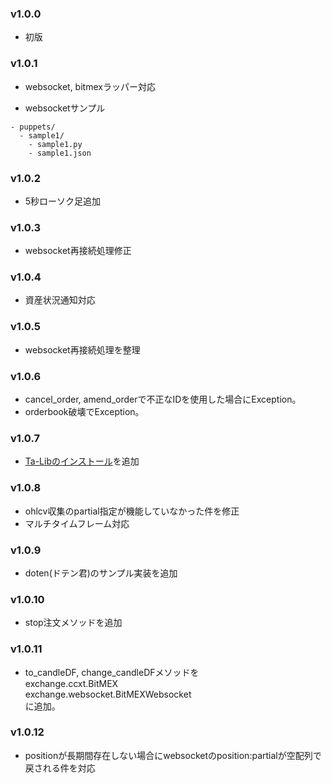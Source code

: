 ### v1.0.0

- 初版

### v1.0.1

- websocket, bitmexラッパー対応

- websocketサンプル
```
- puppets/
  - sample1/
    - sample1.py
    - sample1.json
```
### v1.0.2

- 5秒ローソク足追加

### v1.0.3

- websocket再接続処理修正

### v1.0.4

- 資産状況通知対応

### v1.0.5

- websocket再接続処理を整理

### v1.0.6

- cancel_order, amend_orderで不正なIDを使用した場合にException。
- orderbook破壊でException。

### v1.0.7

- [Ta-Libのインストール](./docs/04_indicator.md)を追加

### v1.0.8

- ohlcv収集のpartial指定が機能していなかった件を修正
- マルチタイムフレーム対応

### v1.0.9

- doten(ドテン君)のサンプル実装を追加

### v1.0.10

- stop注文メソッドを追加

### v1.0.11

- to_candleDF, change_candleDFメソッドを   
   exchange.ccxt.BitMEX   
   exchange.websocket.BitMEXWebsocket   
   に追加。

### v1.0.12

- positionが長期間存在しない場合にwebsocketのposition:partialが空配列で戻される件を対応
